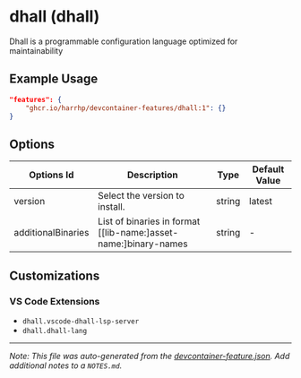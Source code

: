 
# dhall (dhall)

Dhall is a programmable configuration language optimized for maintainability

## Example Usage

```json
"features": {
    "ghcr.io/harrhp/devcontainer-features/dhall:1": {}
}
```

## Options

| Options Id | Description | Type | Default Value |
|-----|-----|-----|-----|
| version | Select the version to install. | string | latest |
| additionalBinaries | List of binaries in format [[lib-name:]asset-name:]binary-names | string | - |

## Customizations

### VS Code Extensions

- `dhall.vscode-dhall-lsp-server`
- `dhall.dhall-lang`



---

_Note: This file was auto-generated from the [devcontainer-feature.json](https://github.com/harrhp/devcontainer-features/blob/main/src/dhall/devcontainer-feature.json).  Add additional notes to a `NOTES.md`._
